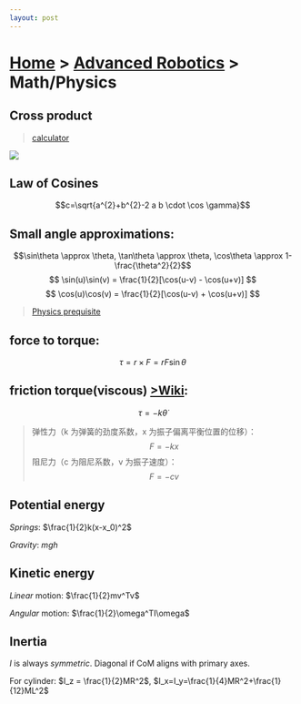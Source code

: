```yaml
---
layout: post
---
```


<!-- <link type="text/css" rel="stylesheet" href="../md.css"> -->

# [Home](../../index.md) > [Advanced Robotics](README.md) > Math/Physics

## Cross product
> [calculator](https://www.wolframalpha.com/input?i=cross+product&assumption=%7B%22C%22%2C+%22cross+product%22%7D+-%3E+%7B%22Calculator%22%7D)

![](https://i.ytimg.com/vi/pWbOisq1MJU/maxresdefault.jpg)

## Law of Cosines
$$c=\sqrt{a^{2}+b^{2}-2 a b \cdot \cos \gamma}$$

## Small angle approximations:
$$\sin\theta \approx \theta, \tan\theta \approx \theta, \cos\theta \approx 1-\frac{\theta^2}{2}$$
$$
\sin(u)\sin(v) = \frac{1}{2}[\cos(u-v) - \cos(u+v)]
$$
$$
\cos(u)\cos(v) = \frac{1}{2}[\cos(u-v) + \cos(u+v)]
$$

> [Physics prequisite](http://hyperphysics.phy-astr.gsu.edu/hbase/mi.html)

## force to torque:
$$
\tau = r \times F = rF\sin\theta
$$

## friction torque(viscous) [>Wiki](https://zh.wikipedia.org/wiki/%E9%98%BB%E5%B0%BC):
$$
\tau = -k\dot{\theta}
$$

>弹性力（k 为弹簧的劲度系数，x 为振子偏离平衡位置的位移）：
>$$
F = -kx
>$$
>阻尼力（c 为阻尼系数，v 为振子速度）：
>$$
F = -cv
$$

## Potential energy
_Springs_:
$\frac{1}{2}k(x-x_0)^2$

_Gravity_:
$mgh$

## Kinetic energy
_Linear_ motion: $\frac{1}{2}mv^Tv$

_Angular_ motion: $\frac{1}{2}\omega^TI\omega$

## Inertia
$I$ is always _symmetric_. Diagonal if CoM aligns with primary axes.

For cylinder: $I_z = \frac{1}{2}MR^2$, $I_x=I_y=\frac{1}{4}MR^2+\frac{1}{12}ML^2$